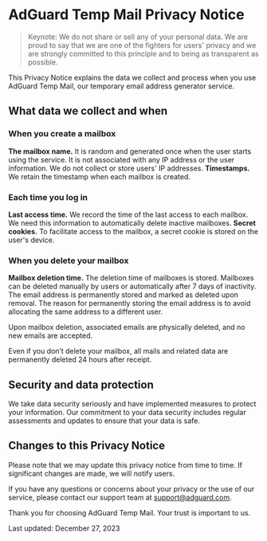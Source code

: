 # AdGuard Temp Mail Privacy Notice

> Keynote: We do not share or sell any of your personal data. We are proud to say that we are one of the fighters for users' privacy and we are strongly committed to this principle and to being as transparent as possible.

This Privacy Notice explains the data we collect and process when you use AdGuard Temp Mail, our temporary email address generator service.

## What data we collect and when

### When you create a mailbox

**The mailbox name.** It is random and generated once when the user starts using the service. It is not associated with any IP address or the user information. We do not collect or store users' IP addresses.
**Timestamps.** We retain the timestamp when each mailbox is created.

### Each time you log in

**Last access time.** We record the time of the last access to each mailbox. We need this information to automatically delete inactive mailboxes.
**Secret cookies.** To facilitate access to the mailbox, a secret cookie is stored on the user's device.

### When you delete your mailbox

**Mailbox deletion time.** The deletion time of mailboxes is stored. Mailboxes can be deleted manually by users or automatically after 7 days of inactivity. The email address is permanently stored and marked as deleted upon removal. The reason for permanently storing the email address is to avoid allocating the same address to a different user.

Upon mailbox deletion, associated emails are physically deleted, and no new emails are accepted.

Even if you don’t delete your mailbox, all mails and related data are permanently deleted 24 hours after receipt.

## Security and data protection

We take data security seriously and have implemented measures to protect your information. Our commitment to your data security includes regular assessments and updates to ensure that your data is safe.

## Changes to this Privacy Notice

Please note that we may update this privacy notice from time to time. If significant changes are made, we will notify users.

If you have any questions or concerns about your privacy or the use of our service, please contact our support team at <support@adguard.com>.

Thank you for choosing AdGuard Temp Mail. Your trust is important to us.

Last updated: December 27, 2023
